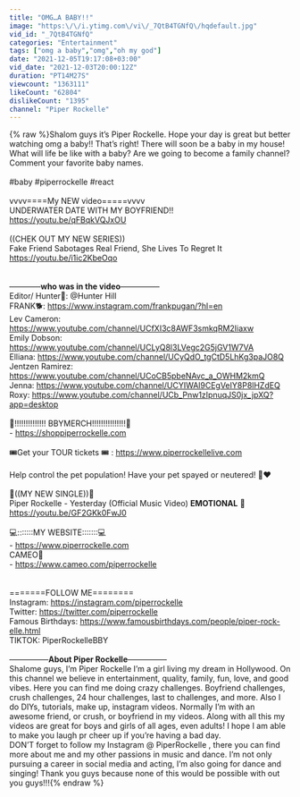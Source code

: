 ```yaml
---
title: "OMG…A BABY!!"
image: "https:\/\/i.ytimg.com\/vi\/_7QtB4TGNfQ\/hqdefault.jpg"
vid_id: "_7QtB4TGNfQ"
categories: "Entertainment"
tags: ["omg a baby","omg","oh my god"]
date: "2021-12-05T19:17:08+03:00"
vid_date: "2021-12-03T20:00:12Z"
duration: "PT14M27S"
viewcount: "1363111"
likeCount: "62804"
dislikeCount: "1395"
channel: "Piper Rockelle"
---
```

{% raw %}Shalom guys it’s Piper Rockelle. Hope your day is great but better watching omg a baby!! That’s right! There will soon be a baby in my house! What will life be like with a baby? Are we going to become a family channel? Comment your favorite baby names.<br /><br />#baby #piperrockelle #react<br /><br />vvvv====My NEW video=====vvvv<br />UNDERWATER DATE WITH MY BOYFRIEND!!<br /><a rel="nofollow" target="blank" href="https://youtu.be/qFBqkVQJxOU">https://youtu.be/qFBqkVQJxOU</a><br /><br />((CHEK OUT MY NEW SERIES)) <br />Fake Friend Sabotages Real Friend, She Lives To Regret It<br /><a rel="nofollow" target="blank" href="https://youtu.be/i1ic2KbeOqo">https://youtu.be/i1ic2KbeOqo</a><br /><br /><br />————**who was in the video**—————<br />Editor/ Hunter🎥:      @Hunter Hill <br />FRANK🐕: <a rel="nofollow" target="blank" href="https://www.instagram.com/frankpugan/?hl=en">https://www.instagram.com/frankpugan/?hl=en</a><br />Lev Cameron:   <a rel="nofollow" target="blank" href="https://www.youtube.com/channel/UCfXI3c8AWF3smkqRM2Iiaxw">https://www.youtube.com/channel/UCfXI3c8AWF3smkqRM2Iiaxw</a><br />Emily Dobson: <a rel="nofollow" target="blank" href="https://www.youtube.com/channel/UCLyQ8l3LVegc2G5jGV1W7VA">https://www.youtube.com/channel/UCLyQ8l3LVegc2G5jGV1W7VA</a><br />Elliana: <a rel="nofollow" target="blank" href="https://www.youtube.com/channel/UCyQdO_tgCtD5LhKg3paJO8Q">https://www.youtube.com/channel/UCyQdO_tgCtD5LhKg3paJO8Q</a><br />Jentzen Ramirez:   <a rel="nofollow" target="blank" href="https://www.youtube.com/channel/UCoCB5pbeNAvc_a_OWHM2kmQ">https://www.youtube.com/channel/UCoCB5pbeNAvc_a_OWHM2kmQ</a><br />Jenna: <a rel="nofollow" target="blank" href="https://www.youtube.com/channel/UCYIWAl9CEgVeIY8P8lHZdEQ">https://www.youtube.com/channel/UCYIWAl9CEgVeIY8P8lHZdEQ</a><br />Roxy: <a rel="nofollow" target="blank" href="https://www.youtube.com/channel/UCb_Pnw1zIpnuqJS0jx_jpXQ?app=desktop">https://www.youtube.com/channel/UCb_Pnw1zIpnuqJS0jx_jpXQ?app=desktop</a><br /><br />👚!!!!!!!!!!!!!! BBYMERCH!!!!!!!!!!!!!!!👚<br />-  <a rel="nofollow" target="blank" href="https://shoppiperrockelle.com">https://shoppiperrockelle.com</a> <br /><br />🎟️Get your TOUR tickets 🎟️ : <a rel="nofollow" target="blank" href="https://www.piperrockellelive.com">https://www.piperrockellelive.com</a><br /><br />Help control the pet population! Have your pet spayed or neutered! 🐾❤️<br /><br />🎼((MY NEW SINGLE))🎼<br />Piper Rockelle - Yesterday (Official Music Video) **EMOTIONAL** 🎸<br /><a rel="nofollow" target="blank" href="https://youtu.be/GF2GKk0FwJ0">https://youtu.be/GF2GKk0FwJ0</a><br /><br />💻:::::::MY WEBSITE:::::::💻<br />-  <a rel="nofollow" target="blank" href="https://www.piperrockelle.com">https://www.piperrockelle.com</a><br />CAMEO🎁<br />-  <a rel="nofollow" target="blank" href="https://www.cameo.com/piperrockelle">https://www.cameo.com/piperrockelle</a><br /><br /><br />=======FOLLOW ME========<br />Instagram: <a rel="nofollow" target="blank" href="https://instagram.com/piperrockelle">https://instagram.com/piperrockelle</a> <br />Twitter: <a rel="nofollow" target="blank" href="https://twitter.com/piperrockelle">https://twitter.com/piperrockelle</a> <br />Famous Birthdays: <a rel="nofollow" target="blank" href="https://www.famousbirthdays.com/people/piper-rock-elle.html">https://www.famousbirthdays.com/people/piper-rock-elle.html</a> <br />TIKTOK: PiperRockelleBBY<br /><br />—————**About Piper Rockelle**—————<br />Shalome guys, I’m Piper Rockelle I’m a girl living my dream in Hollywood. On this channel we believe in entertainment, quality, family, fun, love, and good vibes. Here you can find me doing crazy challenges. Boyfriend challenges, crush challenges,  24 hour challenges, last to challenges, and more. Also I do DIYs, tutorials, make up, instagram videos. Normally I’m with an awesome friend, or crush, or boyfriend in my videos. Along with all this my videos are great for boys and girls of all ages, even adults! I hope I am able to make you laugh pr cheer up if you’re having a bad day. <br />DON’T forget to follow my Instagram @ PiperRockelle , there you can find more about me and my other passions in music and dance. I’m not only pursuing a career in social media and acting, I’m also going for dance and singing! Thank you guys because none of this would be possible with out you guys!!!{% endraw %}
